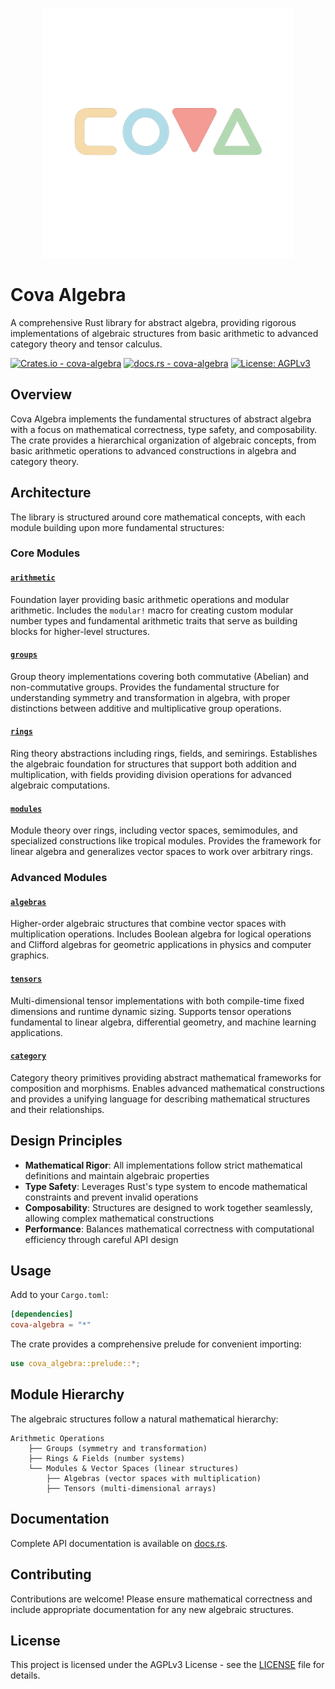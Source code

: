 <p align="center">
  <img src="https://raw.githubusercontent.com/harnesslabs/brand/main/cova/cova.png" alt="Cova Logo" width="400">
</p>

# Cova Algebra

A comprehensive Rust library for abstract algebra, providing rigorous implementations of algebraic structures from basic arithmetic to advanced category theory and tensor calculus.

[![Crates.io - cova-algebra](https://img.shields.io/crates/v/cova-algebra?label=cova-algebra)](https://crates.io/crates/cova-algebra)
[![docs.rs - cova-algebra](https://img.shields.io/docsrs/cova-algebra?label=docs.rs%20cova-algebra)](https://docs.rs/cova-algebra)
[![License: AGPLv3](https://img.shields.io/badge/License-AGPL_v3-blue.svg)](https://www.gnu.org/licenses/agpl-3.0)

## Overview

Cova Algebra implements the fundamental structures of abstract algebra with a focus on mathematical correctness, type safety, and composability. The crate provides a hierarchical organization of algebraic concepts, from basic arithmetic operations to advanced constructions in algebra and category theory.

## Architecture

The library is structured around core mathematical concepts, with each module building upon more fundamental structures:

### Core Modules

#### [`arithmetic`](src/arithmetic/)
Foundation layer providing basic arithmetic operations and modular arithmetic. Includes the `modular!` macro for creating custom modular number types and fundamental arithmetic traits that serve as building blocks for higher-level structures.

#### [`groups`](src/groups.rs)
Group theory implementations covering both commutative (Abelian) and non-commutative groups. Provides the fundamental structure for understanding symmetry and transformation in algebra, with proper distinctions between additive and multiplicative group operations.

#### [`rings`](src/rings.rs)
Ring theory abstractions including rings, fields, and semirings. Establishes the algebraic foundation for structures that support both addition and multiplication, with fields providing division operations for advanced algebraic computations.

#### [`modules`](src/modules/)
Module theory over rings, including vector spaces, semimodules, and specialized constructions like tropical modules. Provides the framework for linear algebra and generalizes vector spaces to work over arbitrary rings.

### Advanced Modules

#### [`algebras`](src/algebras/)
Higher-order algebraic structures that combine vector spaces with multiplication operations. Includes Boolean algebra for logical operations and Clifford algebras for geometric applications in physics and computer graphics.

#### [`tensors`](src/tensors/)
Multi-dimensional tensor implementations with both compile-time fixed dimensions and runtime dynamic sizing. Supports tensor operations fundamental to linear algebra, differential geometry, and machine learning applications.

#### [`category`](src/category.rs)
Category theory primitives providing abstract mathematical frameworks for composition and morphisms. Enables advanced mathematical constructions and provides a unifying language for describing mathematical structures and their relationships.

## Design Principles

- **Mathematical Rigor**: All implementations follow strict mathematical definitions and maintain algebraic properties
- **Type Safety**: Leverages Rust's type system to encode mathematical constraints and prevent invalid operations
- **Composability**: Structures are designed to work together seamlessly, allowing complex mathematical constructions
- **Performance**: Balances mathematical correctness with computational efficiency through careful API design

## Usage

Add to your `Cargo.toml`:

```toml
[dependencies]
cova-algebra = "*"
```

The crate provides a comprehensive prelude for convenient importing:

```rust
use cova_algebra::prelude::*;
```

## Module Hierarchy

The algebraic structures follow a natural mathematical hierarchy:

```
Arithmetic Operations
    ├── Groups (symmetry and transformation)
    ├── Rings & Fields (number systems)
    └── Modules & Vector Spaces (linear structures)
        ├── Algebras (vector spaces with multiplication)
        ├── Tensors (multi-dimensional arrays)
```

## Documentation

Complete API documentation is available on [docs.rs](https://docs.rs/cova-algebra).

## Contributing

Contributions are welcome! Please ensure mathematical correctness and include appropriate documentation for any new algebraic structures.

## License

This project is licensed under the AGPLv3 License - see the [LICENSE](../LICENSE) file for details.

